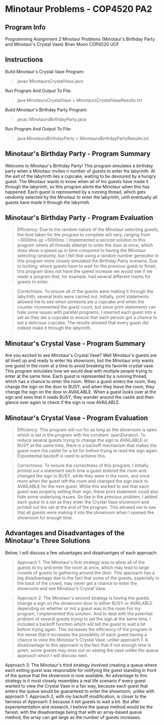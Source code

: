 # Minotaur Problems - COP4520 PA2

## Program Info

Programming Assignment 2
Minotaur Problems (Minotaur's Birthday Party and Minotaur's Crystal Vase)
Brian Moon
COP4520
UCF

## Instructions

Build Minotaur's Crystal Vase Program:

> javac MinotaursCrystalVase.java

Run Program And Output To File:

> java MinotaursCrystalVase > MinotaursCrystalVaseResults.txt

Build Minotaur's Birthday Party Program:

> javac MinotaursBirthdayParty.java

Run Program And Output To File:

> java MinotaursBirthdayParty > MinotaursBirthdayPartyResults.txt

## Minotaur's Birthday Party - Program Summary

Welcome to Minotaur's Birthday Party! This program simulates a birthday party when a Minotaur invites n number of guests to enter his labyrinth. At the exit of the labyrinth lies a cupcake, waiting to be devoured by a hungry guest. The Minotaur wants to know when all of his guests have made it through the labyrinth, so this program alerts the Minotaur when this has happened. Each guest is represented by a running thread, which gets randomly selected by the Minotaur to enter the labyrinth, until eventually all guests have made it through the labyrinth.

## Minotaur's Birthday Party - Program Evaluation

> Efficiency: Due to the random nature of the Minotaur selecting guests, the time taken for the program to complete will vary, ranging from ~3000ms up ~5000ms. I implemented a second solution to this program where all threads attempt to enter the door at once, which does show a speed up in time compared to having the Minotaur selecting randomly, but I felt that using a random number generator in this program more closely simulated the Birthday Party scenario. Due to locking, where guests have to wait for the previous guest to finish, this program does not have the speed increase we would see if we made a program that, for example, had several different rooms for guests to enter.

> Correctness: To ensure all of the guests were making it through the labyrinth, several tests were carried out. Initially, print statements allowed me to see when someone ate a cupcake and when the counter incremented the guest count, but since print statements can hide some issues with parallel programs, I inserted each guest into a set as they ate a cupcake to ensure that each person got a chance to eat a delicious cupcake. The results showed that every guest did indeed make it through the labyrinth.

## Minotaur's Crystal Vase - Program Summary

Are you excited to see Minotaur's Crystal Vase? Well Minotaur's guests are all lined up and ready to enter his showroom, but the Minotaur only wants one guest in the room at a time to avoid breaking his favorite crystal vase. This program simulates how we would deal with multiple people trying to enter at the same time. Each guest is represented by a running thread, which has a chance to enter the room. When a guest enters the room, they change the sign on the door to BUSY, and when they leave the room, they change the sign on the door to AVAILABLE. When a guest looks over at the sign and sees that it reads BUSY, they wander around the castle and then glance over again to check if the sign is now AVAILABLE.

## Minotaur's Crystal Vase - Program Evaluation

> Efficiency: This program will run for as long as the showroom is open which is set in the program with the constant: openDuration. To reduce several guests trying to change the sign to AVAILABLE or BUSY at the same time, there is a backoff mechanism that makes the guest roam the castle for a bit for before trying to read the sign again. Expontential backoff is used to achieve this.

> Correctness: To ensure the correctness of this program, I initially printed out a statement each time a guest entered the room and changed the sign to BUSY, while they were in the room, and once more when the guest left the room and changed the sign back to AVAILABLE for the next guest. While this worked to see that each guest was properly setting their sign, these print statement could also hide some underlying issues. So like in the previous problem, I added each guest to a set as they enter the Crystal Vase showroom and printed out the set at the end of the program. This allowed me to see that all guests were making it into the showroom when I opened the showroom for enough time.

## Advantages and Disadvantages of the Minotaur's Three Solutions

Below, I will discuss a few advantages and disadvantges of each approach:

> Approach 1: The Minotaur's first strategy was to allow all of the guests to try and enter the room at once, which may lead to large crowds of guests to gathering around the door. This approach has a big disadvantage due to the fact that some of the guests, especially in the back of the crowd, may never get a chance to enter the showroom and see Minotaur's Crystal Vase.

> Approach 2: The Minotaur's second strategy is having the guests change a sign on the showroom door to either BUSY or AVAILABLE depending on whether or not a guest was in the room For my program, I implemented this solution. And to deal with the potential problem of several guests trying to set the sign at the same time, I included a backoff function which will tell the guest to wait a bit before trying again. This increases the efficiency of the program in the sense that it increases the possibility of each guest having a chance to view the Minotaur's Crystal Vase, unlike approach 1. A disadvantage to this approach is the fact that if not enough time is given, some guests may miss out on seeing the vase unlike the queue approach which I will discuss next.

Approach 3: The Minotaur's third strategy involved creating a queue where each exiting guest was responsible for notifying the guest standing in front of the queue that the showroom is now available. An advantage to this strategy is it most closely resembles a real life scenario if every guest wanted to view the Crystal Vase in a fair way, because each guest that enters the queue would be guaranteed to enter the showroom, unlike with approach 1. Approach 2, with my backoff modification, is closer to the fairness of Approach 3 because it tell guests to wait a bit. But after experiementation and research, I believe the queue method would be the fairest, with the disadvantage being that with an array-based queue method, the array can get large as the number of guests increases.
